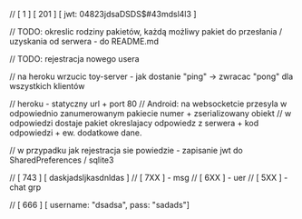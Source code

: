 

 // [ 1 ] [ 201 ] [ jwt: 04823jdsaDSDS$#43mdsl4l3 ]


 // TODO: okreslic rodziny pakietów, każdą możliwy pakiet do przesłania / uzyskania od serwera - do README.md


 // TODO: rejestracja nowego usera

 // na heroku wrzucic toy-server - jak dostanie "ping" -> zwracac "pong" dla wszystkich klientów

 // heroku - statyczny url + port 80
 // Android: na websocketcie przesyla w odpowiednio zanumerowanym pakiecie numer + zserializowany obiekt
 // w odpowiedzi dostaje pakiet okreslajacy odpowiedz z serwera + kod odpowiedzi + ew. dodatkowe dane.

 // w przypadku jak rejestracja sie powiedzie - zapisanie jwt do SharedPreferences / sqlite3



  // [ 743 ] [ daskjadsljkasdnldas ]
  // [ 7XX ] - msg
  // [ 6XX ] - uer
  // [ 5XX ] - chat grp

  // [ 666 ] [ username: "dsadsa", pass: "sadads"]